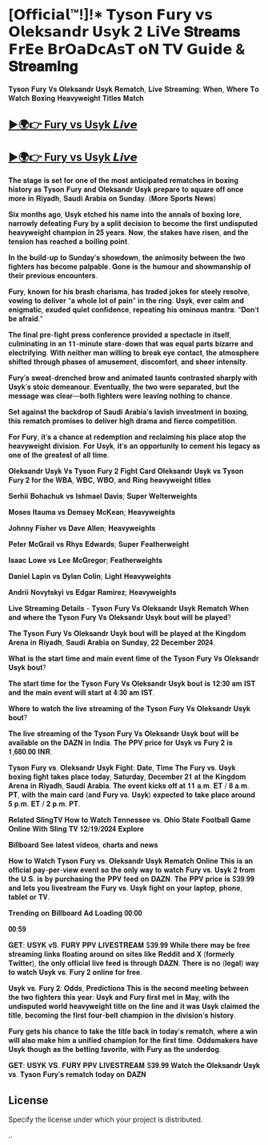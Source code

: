 

# [𝗢𝗳𝗳𝗶𝗰𝗶𝗮𝗹™!]!* 𝗧𝘆𝘀𝗼𝗻 𝗙𝘂𝗿𝘆 𝘃𝘀 𝗢𝗹𝗲𝗸𝘀𝗮𝗻𝗱𝗿 𝗨𝘀𝘆𝗸 𝟮 𝗟𝗶𝗩𝗲 𝐒𝐭𝐫𝐞𝐚𝐦𝐬 𝗙𝗿𝗘𝗲 𝗕𝗿𝗢𝗮𝗗𝗰𝗔𝘀𝗧 𝗼𝗡 𝗧𝗩 𝗚𝘂𝗶𝗱𝗲 & 𝐒𝐭𝐫𝐞𝐚𝐦𝐢𝐧𝐠

𝐓𝐲𝐬𝐨𝐧 𝐅𝐮𝐫𝐲 𝐕𝐬 𝐎𝐥𝐞𝐤𝐬𝐚𝐧𝐝𝐫 𝐔𝐬𝐲𝐤 𝐑𝐞𝐦𝐚𝐭𝐜𝐡, 𝐋𝐢𝐯𝐞 𝐒𝐭𝐫𝐞𝐚𝐦𝐢𝐧𝐠: 𝐖𝐡𝐞𝐧, 𝐖𝐡𝐞𝐫𝐞 𝐓𝐨 𝐖𝐚𝐭𝐜𝐡 𝐁𝐨𝐱𝐢𝐧𝐠 𝐇𝐞𝐚𝐯𝐲𝐰𝐞𝐢𝐠𝐡𝐭 𝐓𝐢𝐭𝐥𝐞𝐬 𝐌𝐚𝐭𝐜𝐡

<h2><a href="https://gamecdx.top/url/usyfury2"> ►🌍👉 Fury vs Usyk 𝙇𝙞𝙫𝙚 </a></h2>

<h2><a href="https://gamecdx.top/url/usyfury2"> ►🌍👉 Fury vs Usyk 𝙇𝙞𝙫𝙚 </a></h2>

𝐓𝐡𝐞 𝐬𝐭𝐚𝐠𝐞 𝐢𝐬 𝐬𝐞𝐭 𝐟𝐨𝐫 𝐨𝐧𝐞 𝐨𝐟 𝐭𝐡𝐞 𝐦𝐨𝐬𝐭 𝐚𝐧𝐭𝐢𝐜𝐢𝐩𝐚𝐭𝐞𝐝 𝐫𝐞𝐦𝐚𝐭𝐜𝐡𝐞𝐬 𝐢𝐧 𝐛𝐨𝐱𝐢𝐧𝐠 𝐡𝐢𝐬𝐭𝐨𝐫𝐲 𝐚𝐬 𝐓𝐲𝐬𝐨𝐧 𝐅𝐮𝐫𝐲 𝐚𝐧𝐝 𝐎𝐥𝐞𝐤𝐬𝐚𝐧𝐝𝐫 𝐔𝐬𝐲𝐤 𝐩𝐫𝐞𝐩𝐚𝐫𝐞 𝐭𝐨 𝐬𝐪𝐮𝐚𝐫𝐞 𝐨𝐟𝐟 𝐨𝐧𝐜𝐞 𝐦𝐨𝐫𝐞 𝐢𝐧 𝐑𝐢𝐲𝐚𝐝𝐡, 𝐒𝐚𝐮𝐝𝐢 𝐀𝐫𝐚𝐛𝐢𝐚 𝐨𝐧 𝐒𝐮𝐧𝐝𝐚𝐲. (𝐌𝐨𝐫𝐞 𝐒𝐩𝐨𝐫𝐭𝐬 𝐍𝐞𝐰𝐬)

𝐒𝐢𝐱 𝐦𝐨𝐧𝐭𝐡𝐬 𝐚𝐠𝐨, 𝐔𝐬𝐲𝐤 𝐞𝐭𝐜𝐡𝐞𝐝 𝐡𝐢𝐬 𝐧𝐚𝐦𝐞 𝐢𝐧𝐭𝐨 𝐭𝐡𝐞 𝐚𝐧𝐧𝐚𝐥𝐬 𝐨𝐟 𝐛𝐨𝐱𝐢𝐧𝐠 𝐥𝐨𝐫𝐞, 𝐧𝐚𝐫𝐫𝐨𝐰𝐥𝐲 𝐝𝐞𝐟𝐞𝐚𝐭𝐢𝐧𝐠 𝐅𝐮𝐫𝐲 𝐛𝐲 𝐚 𝐬𝐩𝐥𝐢𝐭 𝐝𝐞𝐜𝐢𝐬𝐢𝐨𝐧 𝐭𝐨 𝐛𝐞𝐜𝐨𝐦𝐞 𝐭𝐡𝐞 𝐟𝐢𝐫𝐬𝐭 𝐮𝐧𝐝𝐢𝐬𝐩𝐮𝐭𝐞𝐝 𝐡𝐞𝐚𝐯𝐲𝐰𝐞𝐢𝐠𝐡𝐭 𝐜𝐡𝐚𝐦𝐩𝐢𝐨𝐧 𝐢𝐧 𝟐𝟓 𝐲𝐞𝐚𝐫𝐬. 𝐍𝐨𝐰, 𝐭𝐡𝐞 𝐬𝐭𝐚𝐤𝐞𝐬 𝐡𝐚𝐯𝐞 𝐫𝐢𝐬𝐞𝐧, 𝐚𝐧𝐝 𝐭𝐡𝐞 𝐭𝐞𝐧𝐬𝐢𝐨𝐧 𝐡𝐚𝐬 𝐫𝐞𝐚𝐜𝐡𝐞𝐝 𝐚 𝐛𝐨𝐢𝐥𝐢𝐧𝐠 𝐩𝐨𝐢𝐧𝐭.

𝐈𝐧 𝐭𝐡𝐞 𝐛𝐮𝐢𝐥𝐝-𝐮𝐩 𝐭𝐨 𝐒𝐮𝐧𝐝𝐚𝐲’𝐬 𝐬𝐡𝐨𝐰𝐝𝐨𝐰𝐧, 𝐭𝐡𝐞 𝐚𝐧𝐢𝐦𝐨𝐬𝐢𝐭𝐲 𝐛𝐞𝐭𝐰𝐞𝐞𝐧 𝐭𝐡𝐞 𝐭𝐰𝐨 𝐟𝐢𝐠𝐡𝐭𝐞𝐫𝐬 𝐡𝐚𝐬 𝐛𝐞𝐜𝐨𝐦𝐞 𝐩𝐚𝐥𝐩𝐚𝐛𝐥𝐞. 𝐆𝐨𝐧𝐞 𝐢𝐬 𝐭𝐡𝐞 𝐡𝐮𝐦𝐨𝐮𝐫 𝐚𝐧𝐝 𝐬𝐡𝐨𝐰𝐦𝐚𝐧𝐬𝐡𝐢𝐩 𝐨𝐟 𝐭𝐡𝐞𝐢𝐫 𝐩𝐫𝐞𝐯𝐢𝐨𝐮𝐬 𝐞𝐧𝐜𝐨𝐮𝐧𝐭𝐞𝐫𝐬.

𝐅𝐮𝐫𝐲, 𝐤𝐧𝐨𝐰𝐧 𝐟𝐨𝐫 𝐡𝐢𝐬 𝐛𝐫𝐚𝐬𝐡 𝐜𝐡𝐚𝐫𝐢𝐬𝐦𝐚, 𝐡𝐚𝐬 𝐭𝐫𝐚𝐝𝐞𝐝 𝐣𝐨𝐤𝐞𝐬 𝐟𝐨𝐫 𝐬𝐭𝐞𝐞𝐥𝐲 𝐫𝐞𝐬𝐨𝐥𝐯𝐞, 𝐯𝐨𝐰𝐢𝐧𝐠 𝐭𝐨 𝐝𝐞𝐥𝐢𝐯𝐞𝐫 “𝐚 𝐰𝐡𝐨𝐥𝐞 𝐥𝐨𝐭 𝐨𝐟 𝐩𝐚𝐢𝐧” 𝐢𝐧 𝐭𝐡𝐞 𝐫𝐢𝐧𝐠. 𝐔𝐬𝐲𝐤, 𝐞𝐯𝐞𝐫 𝐜𝐚𝐥𝐦 𝐚𝐧𝐝 𝐞𝐧𝐢𝐠𝐦𝐚𝐭𝐢𝐜, 𝐞𝐱𝐮𝐝𝐞𝐝 𝐪𝐮𝐢𝐞𝐭 𝐜𝐨𝐧𝐟𝐢𝐝𝐞𝐧𝐜𝐞, 𝐫𝐞𝐩𝐞𝐚𝐭𝐢𝐧𝐠 𝐡𝐢𝐬 𝐨𝐦𝐢𝐧𝐨𝐮𝐬 𝐦𝐚𝐧𝐭𝐫𝐚: “𝐃𝐨𝐧’𝐭 𝐛𝐞 𝐚𝐟𝐫𝐚𝐢𝐝.”

𝐓𝐡𝐞 𝐟𝐢𝐧𝐚𝐥 𝐩𝐫𝐞-𝐟𝐢𝐠𝐡𝐭 𝐩𝐫𝐞𝐬𝐬 𝐜𝐨𝐧𝐟𝐞𝐫𝐞𝐧𝐜𝐞 𝐩𝐫𝐨𝐯𝐢𝐝𝐞𝐝 𝐚 𝐬𝐩𝐞𝐜𝐭𝐚𝐜𝐥𝐞 𝐢𝐧 𝐢𝐭𝐬𝐞𝐥𝐟, 𝐜𝐮𝐥𝐦𝐢𝐧𝐚𝐭𝐢𝐧𝐠 𝐢𝐧 𝐚𝐧 𝟏𝟏-𝐦𝐢𝐧𝐮𝐭𝐞 𝐬𝐭𝐚𝐫𝐞-𝐝𝐨𝐰𝐧 𝐭𝐡𝐚𝐭 𝐰𝐚𝐬 𝐞𝐪𝐮𝐚𝐥 𝐩𝐚𝐫𝐭𝐬 𝐛𝐢𝐳𝐚𝐫𝐫𝐞 𝐚𝐧𝐝 𝐞𝐥𝐞𝐜𝐭𝐫𝐢𝐟𝐲𝐢𝐧𝐠. 𝐖𝐢𝐭𝐡 𝐧𝐞𝐢𝐭𝐡𝐞𝐫 𝐦𝐚𝐧 𝐰𝐢𝐥𝐥𝐢𝐧𝐠 𝐭𝐨 𝐛𝐫𝐞𝐚𝐤 𝐞𝐲𝐞 𝐜𝐨𝐧𝐭𝐚𝐜𝐭, 𝐭𝐡𝐞 𝐚𝐭𝐦𝐨𝐬𝐩𝐡𝐞𝐫𝐞 𝐬𝐡𝐢𝐟𝐭𝐞𝐝 𝐭𝐡𝐫𝐨𝐮𝐠𝐡 𝐩𝐡𝐚𝐬𝐞𝐬 𝐨𝐟 𝐚𝐦𝐮𝐬𝐞𝐦𝐞𝐧𝐭, 𝐝𝐢𝐬𝐜𝐨𝐦𝐟𝐨𝐫𝐭, 𝐚𝐧𝐝 𝐬𝐡𝐞𝐞𝐫 𝐢𝐧𝐭𝐞𝐧𝐬𝐢𝐭𝐲.

𝐅𝐮𝐫𝐲’𝐬 𝐬𝐰𝐞𝐚𝐭-𝐝𝐫𝐞𝐧𝐜𝐡𝐞𝐝 𝐛𝐫𝐨𝐰 𝐚𝐧𝐝 𝐚𝐧𝐢𝐦𝐚𝐭𝐞𝐝 𝐭𝐚𝐮𝐧𝐭𝐬 𝐜𝐨𝐧𝐭𝐫𝐚𝐬𝐭𝐞𝐝 𝐬𝐡𝐚𝐫𝐩𝐥𝐲 𝐰𝐢𝐭𝐡 𝐔𝐬𝐲𝐤’𝐬 𝐬𝐭𝐨𝐢𝐜 𝐝𝐞𝐦𝐞𝐚𝐧𝐨𝐮𝐫. 𝐄𝐯𝐞𝐧𝐭𝐮𝐚𝐥𝐥𝐲, 𝐭𝐡𝐞 𝐭𝐰𝐨 𝐰𝐞𝐫𝐞 𝐬𝐞𝐩𝐚𝐫𝐚𝐭𝐞𝐝, 𝐛𝐮𝐭 𝐭𝐡𝐞 𝐦𝐞𝐬𝐬𝐚𝐠𝐞 𝐰𝐚𝐬 𝐜𝐥𝐞𝐚𝐫—𝐛𝐨𝐭𝐡 𝐟𝐢𝐠𝐡𝐭𝐞𝐫𝐬 𝐰𝐞𝐫𝐞 𝐥𝐞𝐚𝐯𝐢𝐧𝐠 𝐧𝐨𝐭𝐡𝐢𝐧𝐠 𝐭𝐨 𝐜𝐡𝐚𝐧𝐜𝐞.

𝐒𝐞𝐭 𝐚𝐠𝐚𝐢𝐧𝐬𝐭 𝐭𝐡𝐞 𝐛𝐚𝐜𝐤𝐝𝐫𝐨𝐩 𝐨𝐟 𝐒𝐚𝐮𝐝𝐢 𝐀𝐫𝐚𝐛𝐢𝐚’𝐬 𝐥𝐚𝐯𝐢𝐬𝐡 𝐢𝐧𝐯𝐞𝐬𝐭𝐦𝐞𝐧𝐭 𝐢𝐧 𝐛𝐨𝐱𝐢𝐧𝐠, 𝐭𝐡𝐢𝐬 𝐫𝐞𝐦𝐚𝐭𝐜𝐡 𝐩𝐫𝐨𝐦𝐢𝐬𝐞𝐬 𝐭𝐨 𝐝𝐞𝐥𝐢𝐯𝐞𝐫 𝐡𝐢𝐠𝐡 𝐝𝐫𝐚𝐦𝐚 𝐚𝐧𝐝 𝐟𝐢𝐞𝐫𝐜𝐞 𝐜𝐨𝐦𝐩𝐞𝐭𝐢𝐭𝐢𝐨𝐧.

𝐅𝐨𝐫 𝐅𝐮𝐫𝐲, 𝐢𝐭’𝐬 𝐚 𝐜𝐡𝐚𝐧𝐜𝐞 𝐚𝐭 𝐫𝐞𝐝𝐞𝐦𝐩𝐭𝐢𝐨𝐧 𝐚𝐧𝐝 𝐫𝐞𝐜𝐥𝐚𝐢𝐦𝐢𝐧𝐠 𝐡𝐢𝐬 𝐩𝐥𝐚𝐜𝐞 𝐚𝐭𝐨𝐩 𝐭𝐡𝐞 𝐡𝐞𝐚𝐯𝐲𝐰𝐞𝐢𝐠𝐡𝐭 𝐝𝐢𝐯𝐢𝐬𝐢𝐨𝐧. 𝐅𝐨𝐫 𝐔𝐬𝐲𝐤, 𝐢𝐭’𝐬 𝐚𝐧 𝐨𝐩𝐩𝐨𝐫𝐭𝐮𝐧𝐢𝐭𝐲 𝐭𝐨 𝐜𝐞𝐦𝐞𝐧𝐭 𝐡𝐢𝐬 𝐥𝐞𝐠𝐚𝐜𝐲 𝐚𝐬 𝐨𝐧𝐞 𝐨𝐟 𝐭𝐡𝐞 𝐠𝐫𝐞𝐚𝐭𝐞𝐬𝐭 𝐨𝐟 𝐚𝐥𝐥 𝐭𝐢𝐦𝐞.

𝐎𝐥𝐞𝐤𝐬𝐚𝐧𝐝𝐫 𝐔𝐬𝐲𝐤 𝐕𝐬 𝐓𝐲𝐬𝐨𝐧 𝐅𝐮𝐫𝐲 𝟐 𝐅𝐢𝐠𝐡𝐭 𝐂𝐚𝐫𝐝
𝐎𝐥𝐞𝐤𝐬𝐚𝐧𝐝𝐫 𝐔𝐬𝐲𝐤 𝐯𝐬 𝐓𝐲𝐬𝐨𝐧 𝐅𝐮𝐫𝐲 𝟐 𝐟𝐨𝐫 𝐭𝐡𝐞 𝐖𝐁𝐀, 𝐖𝐁𝐂, 𝐖𝐁𝐎, 𝐚𝐧𝐝 𝐑𝐢𝐧𝐠 𝐡𝐞𝐚𝐯𝐲𝐰𝐞𝐢𝐠𝐡𝐭 𝐭𝐢𝐭𝐥𝐞𝐬

𝐒𝐞𝐫𝐡𝐢𝐢 𝐁𝐨𝐡𝐚𝐜𝐡𝐮𝐤 𝐯𝐬 𝐈𝐬𝐡𝐦𝐚𝐞𝐥 𝐃𝐚𝐯𝐢𝐬; 𝐒𝐮𝐩𝐞𝐫 𝐖𝐞𝐥𝐭𝐞𝐫𝐰𝐞𝐢𝐠𝐡𝐭𝐬

𝐌𝐨𝐬𝐞𝐬 𝐈𝐭𝐚𝐮𝐦𝐚 𝐯𝐬 𝐃𝐞𝐦𝐬𝐞𝐲 𝐌𝐜𝐊𝐞𝐚𝐧; 𝐇𝐞𝐚𝐯𝐲𝐰𝐞𝐢𝐠𝐡𝐭𝐬

𝐉𝐨𝐡𝐧𝐧𝐲 𝐅𝐢𝐬𝐡𝐞𝐫 𝐯𝐬 𝐃𝐚𝐯𝐞 𝐀𝐥𝐥𝐞𝐧; 𝐇𝐞𝐚𝐯𝐲𝐰𝐞𝐢𝐠𝐡𝐭𝐬

𝐏𝐞𝐭𝐞𝐫 𝐌𝐜𝐆𝐫𝐚𝐢𝐥 𝐯𝐬 𝐑𝐡𝐲𝐬 𝐄𝐝𝐰𝐚𝐫𝐝𝐬; 𝐒𝐮𝐩𝐞𝐫 𝐅𝐞𝐚𝐭𝐡𝐞𝐫𝐰𝐞𝐢𝐠𝐡𝐭

𝐈𝐬𝐚𝐚𝐜 𝐋𝐨𝐰𝐞 𝐯𝐬 𝐋𝐞𝐞 𝐌𝐜𝐆𝐫𝐞𝐠𝐨𝐫; 𝐅𝐞𝐚𝐭𝐡𝐞𝐫𝐰𝐞𝐢𝐠𝐡𝐭𝐬

𝐃𝐚𝐧𝐢𝐞𝐥 𝐋𝐚𝐩𝐢𝐧 𝐯𝐬 𝐃𝐲𝐥𝐚𝐧 𝐂𝐨𝐥𝐢𝐧; 𝐋𝐢𝐠𝐡𝐭 𝐇𝐞𝐚𝐯𝐲𝐰𝐞𝐢𝐠𝐡𝐭𝐬

𝐀𝐧𝐝𝐫𝐢𝐢 𝐍𝐨𝐯𝐲𝐭𝐬𝐤𝐲𝐢 𝐯𝐬 𝐄𝐝𝐠𝐚𝐫 𝐑𝐚𝐦𝐢𝐫𝐞𝐳; 𝐇𝐞𝐚𝐯𝐲𝐰𝐞𝐢𝐠𝐡𝐭𝐬

𝐋𝐢𝐯𝐞 𝐒𝐭𝐫𝐞𝐚𝐦𝐢𝐧𝐠 𝐃𝐞𝐭𝐚𝐢𝐥𝐬 - 𝐓𝐲𝐬𝐨𝐧 𝐅𝐮𝐫𝐲 𝐕𝐬 𝐎𝐥𝐞𝐤𝐬𝐚𝐧𝐝𝐫 𝐔𝐬𝐲𝐤 𝐑𝐞𝐦𝐚𝐭𝐜𝐡
𝐖𝐡𝐞𝐧 𝐚𝐧𝐝 𝐰𝐡𝐞𝐫𝐞 𝐭𝐡𝐞 𝐓𝐲𝐬𝐨𝐧 𝐅𝐮𝐫𝐲 𝐕𝐬 𝐎𝐥𝐞𝐤𝐬𝐚𝐧𝐝𝐫 𝐔𝐬𝐲𝐤 𝐛𝐨𝐮𝐭 𝐰𝐢𝐥𝐥 𝐛𝐞 𝐩𝐥𝐚𝐲𝐞𝐝?

𝐓𝐡𝐞 𝐓𝐲𝐬𝐨𝐧 𝐅𝐮𝐫𝐲 𝐕𝐬 𝐎𝐥𝐞𝐤𝐬𝐚𝐧𝐝𝐫 𝐔𝐬𝐲𝐤 𝐛𝐨𝐮𝐭 𝐰𝐢𝐥𝐥 𝐛𝐞 𝐩𝐥𝐚𝐲𝐞𝐝 𝐚𝐭 𝐭𝐡𝐞 𝐊𝐢𝐧𝐠𝐝𝐨𝐦 𝐀𝐫𝐞𝐧𝐚 𝐢𝐧 𝐑𝐢𝐲𝐚𝐝𝐡, 𝐒𝐚𝐮𝐝𝐢 𝐀𝐫𝐚𝐛𝐢𝐚 𝐨𝐧 𝐒𝐮𝐧𝐝𝐚𝐲, 𝟐𝟐 𝐃𝐞𝐜𝐞𝐦𝐛𝐞𝐫 𝟐𝟎𝟐𝟒.

𝐖𝐡𝐚𝐭 𝐢𝐬 𝐭𝐡𝐞 𝐬𝐭𝐚𝐫𝐭 𝐭𝐢𝐦𝐞 𝐚𝐧𝐝 𝐦𝐚𝐢𝐧 𝐞𝐯𝐞𝐧𝐭 𝐭𝐢𝐦𝐞 𝐨𝐟 𝐭𝐡𝐞 𝐓𝐲𝐬𝐨𝐧 𝐅𝐮𝐫𝐲 𝐕𝐬 𝐎𝐥𝐞𝐤𝐬𝐚𝐧𝐝𝐫 𝐔𝐬𝐲𝐤 𝐛𝐨𝐮𝐭?

𝐓𝐡𝐞 𝐬𝐭𝐚𝐫𝐭 𝐭𝐢𝐦𝐞 𝐟𝐨𝐫 𝐭𝐡𝐞 𝐓𝐲𝐬𝐨𝐧 𝐅𝐮𝐫𝐲 𝐕𝐬 𝐎𝐥𝐞𝐤𝐬𝐚𝐧𝐝𝐫 𝐔𝐬𝐲𝐤 𝐛𝐨𝐮𝐭 𝐢𝐬 𝟏𝟐:𝟑𝟎 𝐚𝐦 𝐈𝐒𝐓 𝐚𝐧𝐝 𝐭𝐡𝐞 𝐦𝐚𝐢𝐧 𝐞𝐯𝐞𝐧𝐭 𝐰𝐢𝐥𝐥 𝐬𝐭𝐚𝐫𝐭 𝐚𝐭 𝟒:𝟑𝟎 𝐚𝐦 𝐈𝐒𝐓.

𝐖𝐡𝐞𝐫𝐞 𝐭𝐨 𝐰𝐚𝐭𝐜𝐡 𝐭𝐡𝐞 𝐥𝐢𝐯𝐞 𝐬𝐭𝐫𝐞𝐚𝐦𝐢𝐧𝐠 𝐨𝐟 𝐭𝐡𝐞 𝐓𝐲𝐬𝐨𝐧 𝐅𝐮𝐫𝐲 𝐕𝐬 𝐎𝐥𝐞𝐤𝐬𝐚𝐧𝐝𝐫 𝐔𝐬𝐲𝐤 𝐛𝐨𝐮𝐭?

𝐓𝐡𝐞 𝐥𝐢𝐯𝐞 𝐬𝐭𝐫𝐞𝐚𝐦𝐢𝐧𝐠 𝐨𝐟 𝐭𝐡𝐞 𝐓𝐲𝐬𝐨𝐧 𝐅𝐮𝐫𝐲 𝐕𝐬 𝐎𝐥𝐞𝐤𝐬𝐚𝐧𝐝𝐫 𝐔𝐬𝐲𝐤 𝐛𝐨𝐮𝐭 𝐰𝐢𝐥𝐥 𝐛𝐞 𝐚𝐯𝐚𝐢𝐥𝐚𝐛𝐥𝐞 𝐨𝐧 𝐭𝐡𝐞 𝐃𝐀𝐙𝐍 𝐢𝐧 𝐈𝐧𝐝𝐢𝐚. 𝐓𝐡𝐞 𝐏𝐏𝐕 𝐩𝐫𝐢𝐜𝐞 𝐟𝐨𝐫 𝐔𝐬𝐲𝐤 𝐯𝐬 𝐅𝐮𝐫𝐲 𝟐 𝐢𝐬 𝟏,𝟔𝟖𝟎.𝟎𝟎 𝐈𝐍𝐑.

𝐓𝐲𝐬𝐨𝐧 𝐅𝐮𝐫𝐲 𝐯𝐬. 𝐎𝐥𝐞𝐤𝐬𝐚𝐧𝐝𝐫 𝐔𝐬𝐲𝐤 𝐅𝐢𝐠𝐡𝐭: 𝐃𝐚𝐭𝐞, 𝐓𝐢𝐦𝐞
𝐓𝐡𝐞 𝐅𝐮𝐫𝐲 𝐯𝐬. 𝐔𝐬𝐲𝐤 𝐛𝐨𝐱𝐢𝐧𝐠 𝐟𝐢𝐠𝐡𝐭 𝐭𝐚𝐤𝐞𝐬 𝐩𝐥𝐚𝐜𝐞 𝐭𝐨𝐝𝐚𝐲, 𝐒𝐚𝐭𝐮𝐫𝐝𝐚𝐲, 𝐃𝐞𝐜𝐞𝐦𝐛𝐞𝐫 𝟐𝟏 𝐚𝐭 𝐭𝐡𝐞 𝐊𝐢𝐧𝐠𝐝𝐨𝐦 𝐀𝐫𝐞𝐧𝐚 𝐢𝐧 𝐑𝐢𝐲𝐚𝐝𝐡, 𝐒𝐚𝐮𝐝𝐢 𝐀𝐫𝐚𝐛𝐢𝐚. 𝐓𝐡𝐞 𝐞𝐯𝐞𝐧𝐭 𝐤𝐢𝐜𝐤𝐬 𝐨𝐟𝐟 𝐚𝐭 𝟏𝟏 𝐚.𝐦. 𝐄𝐓 / 𝟖 𝐚.𝐦. 𝐏𝐓, 𝐰𝐢𝐭𝐡 𝐭𝐡𝐞 𝐦𝐚𝐢𝐧 𝐜𝐚𝐫𝐝 (𝐚𝐧𝐝 𝐅𝐮𝐫𝐲 𝐯𝐬. 𝐔𝐬𝐲𝐤) 𝐞𝐱𝐩𝐞𝐜𝐭𝐞𝐝 𝐭𝐨 𝐭𝐚𝐤𝐞 𝐩𝐥𝐚𝐜𝐞 𝐚𝐫𝐨𝐮𝐧𝐝 𝟓 𝐩.𝐦. 𝐄𝐓 / 𝟐 𝐩.𝐦. 𝐏𝐓.

𝐑𝐞𝐥𝐚𝐭𝐞𝐝
𝐒𝐥𝐢𝐧𝐠𝐓𝐕
𝐇𝐨𝐰 𝐭𝐨 𝐖𝐚𝐭𝐜𝐡 𝐓𝐞𝐧𝐧𝐞𝐬𝐬𝐞𝐞 𝐯𝐬. 𝐎𝐡𝐢𝐨 𝐒𝐭𝐚𝐭𝐞 𝐅𝐨𝐨𝐭𝐛𝐚𝐥𝐥 𝐆𝐚𝐦𝐞 𝐎𝐧𝐥𝐢𝐧𝐞 𝐖𝐢𝐭𝐡 𝐒𝐥𝐢𝐧𝐠 𝐓𝐕
𝟏𝟐/𝟏𝟗/𝟐𝟎𝟐𝟒
𝐄𝐱𝐩𝐥𝐨𝐫𝐞

𝐁𝐢𝐥𝐥𝐛𝐨𝐚𝐫𝐝
𝐒𝐞𝐞 𝐥𝐚𝐭𝐞𝐬𝐭 𝐯𝐢𝐝𝐞𝐨𝐬, 𝐜𝐡𝐚𝐫𝐭𝐬 𝐚𝐧𝐝 𝐧𝐞𝐰𝐬

𝐇𝐨𝐰 𝐭𝐨 𝐖𝐚𝐭𝐜𝐡 𝐓𝐲𝐬𝐨𝐧 𝐅𝐮𝐫𝐲 𝐯𝐬. 𝐎𝐥𝐞𝐤𝐬𝐚𝐧𝐝𝐫 𝐔𝐬𝐲𝐤 𝐑𝐞𝐦𝐚𝐭𝐜𝐡 𝐎𝐧𝐥𝐢𝐧𝐞
𝐓𝐡𝐢𝐬 𝐢𝐬 𝐚𝐧 𝐨𝐟𝐟𝐢𝐜𝐢𝐚𝐥 𝐩𝐚𝐲-𝐩𝐞𝐫-𝐯𝐢𝐞𝐰 𝐞𝐯𝐞𝐧𝐭 𝐬𝐨 𝐭𝐡𝐞 𝐨𝐧𝐥𝐲 𝐰𝐚𝐲 𝐭𝐨 𝐰𝐚𝐭𝐜𝐡 𝐅𝐮𝐫𝐲 𝐯𝐬. 𝐔𝐬𝐲𝐤 𝟐 𝐟𝐫𝐨𝐦 𝐭𝐡𝐞 𝐔.𝐒. 𝐢𝐬 𝐛𝐲 𝐩𝐮𝐫𝐜𝐡𝐚𝐬𝐢𝐧𝐠 𝐭𝐡𝐞 𝐏𝐏𝐕 𝐟𝐞𝐞𝐝 𝐨𝐧 𝐃𝐀𝐙𝐍. 𝐓𝐡𝐞 𝐏𝐏𝐕 𝐩𝐫𝐢𝐜𝐞 𝐢𝐬 $𝟑𝟗.𝟗𝟗 𝐚𝐧𝐝 𝐥𝐞𝐭𝐬 𝐲𝐨𝐮 𝐥𝐢𝐯𝐞𝐬𝐭𝐫𝐞𝐚𝐦 𝐭𝐡𝐞 𝐅𝐮𝐫𝐲 𝐯𝐬. 𝐔𝐬𝐲𝐤 𝐟𝐢𝐠𝐡𝐭 𝐨𝐧 𝐲𝐨𝐮𝐫 𝐥𝐚𝐩𝐭𝐨𝐩, 𝐩𝐡𝐨𝐧𝐞, 𝐭𝐚𝐛𝐥𝐞𝐭 𝐨𝐫 𝐓𝐕.

𝐓𝐫𝐞𝐧𝐝𝐢𝐧𝐠 𝐨𝐧 𝐁𝐢𝐥𝐥𝐛𝐨𝐚𝐫𝐝
𝐀𝐝 𝐋𝐨𝐚𝐝𝐢𝐧𝐠
𝟎𝟎:𝟎𝟎

𝟎𝟎:𝟓𝟗

𝐆𝐄𝐓: 𝐔𝐒𝐘𝐊 𝐯𝐒. 𝐅𝐔𝐑𝐘 𝐏𝐏𝐕 𝐋𝐈𝐕𝐄𝐒𝐓𝐑𝐄𝐀𝐌 $𝟑𝟗.𝟗𝟗
𝐖𝐡𝐢𝐥𝐞 𝐭𝐡𝐞𝐫𝐞 𝐦𝐚𝐲 𝐛𝐞 𝐟𝐫𝐞𝐞 𝐬𝐭𝐫𝐞𝐚𝐦𝐢𝐧𝐠 𝐥𝐢𝐧𝐤𝐬 𝐟𝐥𝐨𝐚𝐭𝐢𝐧𝐠 𝐚𝐫𝐨𝐮𝐧𝐝 𝐨𝐧 𝐬𝐢𝐭𝐞𝐬 𝐥𝐢𝐤𝐞 𝐑𝐞𝐝𝐝𝐢𝐭 𝐚𝐧𝐝 𝐗 (𝐟𝐨𝐫𝐦𝐞𝐫𝐥𝐲 𝐓𝐰𝐢𝐭𝐭𝐞𝐫), 𝐭𝐡𝐞 𝐨𝐧𝐥𝐲 𝐨𝐟𝐟𝐢𝐜𝐢𝐚𝐥 𝐥𝐢𝐯𝐞 𝐟𝐞𝐞𝐝 𝐢𝐬 𝐭𝐡𝐫𝐨𝐮𝐠𝐡 𝐃𝐀𝐙𝐍. 𝐓𝐡𝐞𝐫𝐞 𝐢𝐬 𝐧𝐨 (𝐥𝐞𝐠𝐚𝐥) 𝐰𝐚𝐲 𝐭𝐨 𝐰𝐚𝐭𝐜𝐡 𝐔𝐬𝐲𝐤 𝐯𝐬. 𝐅𝐮𝐫𝐲 𝟐 𝐨𝐧𝐥𝐢𝐧𝐞 𝐟𝐨𝐫 𝐟𝐫𝐞𝐞.

𝐔𝐬𝐲𝐤 𝐯𝐬. 𝐅𝐮𝐫𝐲 𝟐: 𝐎𝐝𝐝𝐬, 𝐏𝐫𝐞𝐝𝐢𝐜𝐭𝐢𝐨𝐧𝐬
𝐓𝐡𝐢𝐬 𝐢𝐬 𝐭𝐡𝐞 𝐬𝐞𝐜𝐨𝐧𝐝 𝐦𝐞𝐞𝐭𝐢𝐧𝐠 𝐛𝐞𝐭𝐰𝐞𝐞𝐧 𝐭𝐡𝐞 𝐭𝐰𝐨 𝐟𝐢𝐠𝐡𝐭𝐞𝐫𝐬 𝐭𝐡𝐢𝐬 𝐲𝐞𝐚𝐫: 𝐔𝐬𝐲𝐤 𝐚𝐧𝐝 𝐅𝐮𝐫𝐲 𝐟𝐢𝐫𝐬𝐭 𝐦𝐞𝐭 𝐢𝐧 𝐌𝐚𝐲, 𝐰𝐢𝐭𝐡 𝐭𝐡𝐞 𝐮𝐧𝐝𝐢𝐬𝐩𝐮𝐭𝐞𝐝 𝐰𝐨𝐫𝐥𝐝 𝐡𝐞𝐚𝐯𝐲𝐰𝐞𝐢𝐠𝐡𝐭 𝐭𝐢𝐭𝐥𝐞 𝐨𝐧 𝐭𝐡𝐞 𝐥𝐢𝐧𝐞 𝐚𝐧𝐝 𝐢𝐭 𝐰𝐚𝐬 𝐔𝐬𝐲𝐤 𝐜𝐥𝐚𝐢𝐦𝐞𝐝 𝐭𝐡𝐞 𝐭𝐢𝐭𝐥𝐞, 𝐛𝐞𝐜𝐨𝐦𝐢𝐧𝐠 𝐭𝐡𝐞 𝐟𝐢𝐫𝐬𝐭 𝐟𝐨𝐮𝐫-𝐛𝐞𝐥𝐭 𝐜𝐡𝐚𝐦𝐩𝐢𝐨𝐧 𝐢𝐧 𝐭𝐡𝐞 𝐝𝐢𝐯𝐢𝐬𝐢𝐨𝐧’𝐬 𝐡𝐢𝐬𝐭𝐨𝐫𝐲.

𝐅𝐮𝐫𝐲 𝐠𝐞𝐭𝐬 𝐡𝐢𝐬 𝐜𝐡𝐚𝐧𝐜𝐞 𝐭𝐨 𝐭𝐚𝐤𝐞 𝐭𝐡𝐞 𝐭𝐢𝐭𝐥𝐞 𝐛𝐚𝐜𝐤 𝐢𝐧 𝐭𝐨𝐝𝐚𝐲’𝐬 𝐫𝐞𝐦𝐚𝐭𝐜𝐡, 𝐰𝐡𝐞𝐫𝐞 𝐚 𝐰𝐢𝐧 𝐰𝐢𝐥𝐥 𝐚𝐥𝐬𝐨 𝐦𝐚𝐤𝐞 𝐡𝐢𝐦 𝐚 𝐮𝐧𝐢𝐟𝐢𝐞𝐝 𝐜𝐡𝐚𝐦𝐩𝐢𝐨𝐧 𝐟𝐨𝐫 𝐭𝐡𝐞 𝐟𝐢𝐫𝐬𝐭 𝐭𝐢𝐦𝐞. 𝐎𝐝𝐝𝐬𝐦𝐚𝐤𝐞𝐫𝐬 𝐡𝐚𝐯𝐞 𝐔𝐬𝐲𝐤 𝐭𝐡𝐨𝐮𝐠𝐡 𝐚𝐬 𝐭𝐡𝐞 𝐛𝐞𝐭𝐭𝐢𝐧𝐠 𝐟𝐚𝐯𝐨𝐫𝐢𝐭𝐞, 𝐰𝐢𝐭𝐡 𝐅𝐮𝐫𝐲 𝐚𝐬 𝐭𝐡𝐞 𝐮𝐧𝐝𝐞𝐫𝐝𝐨𝐠.

𝐆𝐄𝐓: 𝐔𝐒𝐘𝐊 𝐕𝐒. 𝐅𝐔𝐑𝐘 𝐏𝐏𝐕 𝐋𝐈𝐕𝐄𝐒𝐓𝐑𝐄𝐀𝐌 $𝟑𝟗.𝟗𝟗
𝐖𝐚𝐭𝐜𝐡 𝐭𝐡𝐞 𝐎𝐥𝐞𝐤𝐬𝐚𝐧𝐝𝐫 𝐔𝐬𝐲𝐤 𝐯𝐬. 𝐓𝐲𝐬𝐨𝐧 𝐅𝐮𝐫𝐲’𝐬 𝐫𝐞𝐦𝐚𝐭𝐜𝐡 𝐭𝐨𝐝𝐚𝐲 𝐨𝐧 𝐃𝐀𝐙𝐍

## License

Specify the license under which your project is distributed.


..



